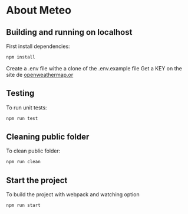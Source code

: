 # About Meteo

## Building and running on localhost

First install dependencies:

```sh
npm install
```

Create a .env file withe a clone of the .env.example file
Get a KEY on the site de [openweathermap.or](https://openweathermap.org)

## Testing

To run unit tests:

```sh
npm run test
```

## Cleaning public folder

To clean public folder:

```sh
npm run clean
```

## Start the project

To build the project with webpack and watching option

```sh
npm run start
```
